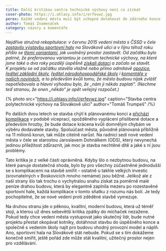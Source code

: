 ```yaml
---
title: Další kritikou centra technické výchovy není co získat
cover-photo: https://i.ohlasy.info/i/erfevwz.jpg
perex: Každé vedení města musí být schopné dotahovat do zdárného konce i projekty, které nezačalo a kterým nefandí.
author: Tomáš Znamenáček
category: názory a komentáře
---
```


*Nejdříve stručná rekapitulace: v červnu 2015 vedení města s ČSSD v čele [zastavilo výstavbu sportovní haly](http://www.ohlasy.info/clanky/2015/06/hala-nebude.html) na Slovákově ulici a v říjnu téhož roku přišlo se [třemi variantami](http://www.ohlasy.info/clanky/2015/10/budoucnost-slovakovy.html), jak uvolněný prostor zastavět. Od začátku bylo patrné, že preferovanou variantou je centrum technické výchovy, na které jsme také o dva roky později úspěšně [získali dotaci](http://www.ohlasy.info/clanky/2017/11/cpv-bude.html) a začalo se stavět. K projektu se od začátku stavěla vlažně nebo přímo odmítavě [opozice](http://www.ohlasy.info/clanky/2017/11/okenko-opozice.html), [ředitel základní školy](http://www.ohlasy.info/clanky/2017/01/rozhovor-ochmansky.html), [ředitel národohospodářské školy](http://www.ohlasy.info/clanky/2017/04/rozhovor-vlach.html) i [komentáře v našich novinách](http://www.ohlasy.info/clanky/2017/02/dotace.html), a to především kvůli tomu, že město budovu nijak zvlášť nepotřebovalo a hlavní výhodou bylo, že „nám ji někdo zaplatí“. (Nechme teď stranou, že onen „někdo“ je opět veřejný rozpočet.)*

{% photo src="https://i.ohlasy.info/i/erfevwz.jpg" caption="Stavba centra polytechnické výchovy na Slovákově ulici" author="Tomáš Trumpeš" /%}

Po dalších dvou letech se stavba chýlí k plánovanému konci a [přichází komplikace](http://www.ohlasy.info/clanky/2019/02/z-radnice.html) v podobě víceprací, opožděného vyplácení přislíbené dotace a především hrozby, že bude dotace krácena kvůli domnělým chybám ve výběru dodavatele stavby. Spoluúčast města, původně plánovaná přibližně na 11 milionů korun, tak může citelně narůst. Na radnici sedí nové vedení města v čele se starostou Jaroslavem Dohnálkem (ODS), který nevynechá jedinou příležitost zdůraznit, jak moc je stavba nechtěné dítě a jaké s ní jsou problémy.

Tato kritika je z velké části oprávněná. Kdyby šlo o nezbytnou budovu, na které panuje dostatečná shoda, bylo by pro všechny zúčastněné jednodušší se s komplikacemi na stavbě smířit – ostatně u takhle velkých investic (srovnatelných v Boskovicích mnoho nemáme) jsou běžné. Jelikož ale z naší strany šlo tak trochu o vychytralou snahu získat za poměrně malé peníze drahou budovu, která by elegantně zaplnila mezeru po rozestavěné sportovní hale, každá komplikace v tomto sňatku z rozumu nás bolí. Je tedy pochopitelné, že se nové vedení proti zděděné stavbě vymezuje.

Na druhou stranu jde o pěknou, kvalitní, moderní budovu, která už téměř stojí, a kterou už dnes sebevětší kritika zpátky do míchaček nezažene. Pokud tedy chce vedení města vystupovat jako skutečný lídr, bude nutné projektu přestat okopávat kotníky, dotáhnout stavbu do úspěšného konce a společně s vedením školy najít pro budovu vhodný provozní model a náplň. Ano, sportovní hala na Slovákově stát nebude. Pokud se s tím dokážeme konečně smířit, ještě pořád zde může stát kvalitní, užitečný prostor nejen pro vzdělávání.

